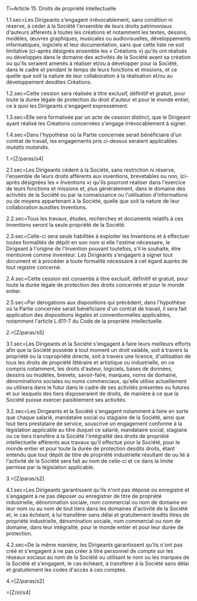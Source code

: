
Ti=Article 15.   Droits de propriété intellectuelle


1.1.sec=Les Dirigeants s'engagent irrévocablement, sans condition ni réserve, à céder à la Société l'ensemble de leurs droits patrimoniaux d'auteurs afférents à toutes les créations et notamment les textes, dessins, modèles, œuvres graphiques, musicales ou audiovisuelles, développements informatiques, logiciels et leur documentation, sans que cette liste ne soit limitative (ci-après désignés ensemble les «   Créations   ») qu'ils ont réalisés ou développés dans le domaine des activités de la Société avant sa création ou qu'ils seraient amenés à réaliser et/ou à développer pour la Société, dans le cadre et pendant le temps de leurs fonctions et missions, et ce quelle que soit la nature de leur collaboration à la réalisation et/ou au développement desdites Créations.


1.2.sec=Cette cession sera réalisée à titre exclusif, définitif et gratuit, pour toute la durée légale de protection du droit d'auteur et pour le monde entier, ce à quoi les Dirigeants s'engagent expressément.


1.3.sec=Elle sera formalisée par un acte de cession distinct, que le Dirigeant ayant réalisé les Créations concernées s'engage irrévocablement à signer.


1.4.sec=Dans l'hypothèse où la Partie concernée serait bénéficiaire d'un contrat de travail, les engagements pris ci-dessus seraient applicables _mutatis mutandis_.


1.=[Z/paras/s4]


2.1.sec=Les Dirigeants cèdent à la Société, sans restriction ni réserve, l'ensemble de leurs droits afférents aux inventions, brevetables ou non, (ci-après désignées les «   Inventions   ») qu'ils pourront réaliser dans l'exercice de leurs fonctions et missions et, plus généralement, dans le domaine des activités de la Société ou par la connaissance ou l'utilisation d'informations ou de moyens appartenant à la Société, quelle que soit la nature de leur collaboration auxdites Inventions.


2.2.sec=Tous les travaux, études, recherches et documents relatifs à ces Inventions seront la seule propriété de la Société.


2.3.sec=Celle-ci sera seule habilitée à exploiter les Inventions et à effectuer toutes formalités de dépôt en son nom si elle l'estime nécessaire, le Dirigeant à l'origine de l'Invention pouvant toutefois, s'il le souhaite, être mentionné comme inventeur. Les Dirigeants s'engagent à signer tout document et à procéder à toute formalité nécessaire à cet égard auprès de tout registre concerné.


2.4.sec=Cette cession est consentie à titre exclusif, définitif et gratuit, pour toute la durée légale de protection des droits concernés et pour le monde entier.


2.5.sec=Par dérogations aux dispositions qui précèdent, dans l'hypothèse où la Partie concernée serait bénéficiaire d'un contrat de travail, il sera fait application des dispositions légales et conventionnelles applicables, notamment l'article L.611-7 du Code de la propriété intellectuelle.


2.=[Z/paras/s5]


3.1.sec=Les Dirigeants et la Société s'engagent à faire leurs meilleurs efforts afin que la Société possède à tout moment un droit valable, soit à travers la propriété ou la copropriété directe, soit à travers une licence, d'utilisation de tous les droits de propriété littéraire et artistique ou industrielle, en ce compris notamment, les droits d'auteur, logiciels, bases de données, dessins ou modèles, brevets, savoir-faire, marques, noms de domaine, dénominations sociales ou noms commerciaux, qu'elle utilise actuellement ou utilisera dans le futur dans le cadre de ses activités présentes ou futures et sur lesquels des tiers disposeraient de droits, de manière à ce que la Société puisse exercer paisiblement ses activités.


3.2.sec=Les Dirigeants et la Société s'engagent notamment à faire en sorte que chaque salarié, mandataire social ou stagiaire de la Société, ainsi que tout tiers prestataire de service, souscrive un engagement conforme à la législation applicable au titre duquel ce salarié, mandataire social, stagiaire ou ce tiers transfère à la Société l'intégralité des droits de propriété intellectuelle afférents aux travaux qu'il effectue pour la Société, pour le monde entier et pour toute la durée de protection desdits droits, étant entendu que tout dépôt de titre de propriété industrielle résultant de ou lié à l'activité de la Société sera fait au nom de celle-ci et ce dans la limite permise par la législation applicable.


3.=[Z/paras/s2]


4.1.sec=Les Dirigeants garantissent qu'ils n'ont pas déposé ou enregistré et s'engagent à ne pas déposer ou enregistrer de titre de propriété industrielle, dénomination sociale, nom commercial ou nom de domaine en leur nom ou au nom de tout tiers dans les domaines d'activité de la Société et, le cas échéant, à lui transférer sans délai et gratuitement lesdits titres de propriété industrielle, dénomination sociale, nom commercial ou nom de domaine, dans leur intégralité, pour le monde entier et pour leur durée de protection.


4.2.sec=De la même manière, les Dirigeants garantissent qu'ils n'ont pas créé et s'engagent à ne pas créer à titre personnel de compte sur les réseaux sociaux au nom de la Société ou utilisant le nom ou les marques de la Société et s'engagent, le cas échéant, à transférer à la Société sans délai et gratuitement les codes d'accès à ces comptes.


4.=[Z/paras/s2]


=[Z/ol/s4]